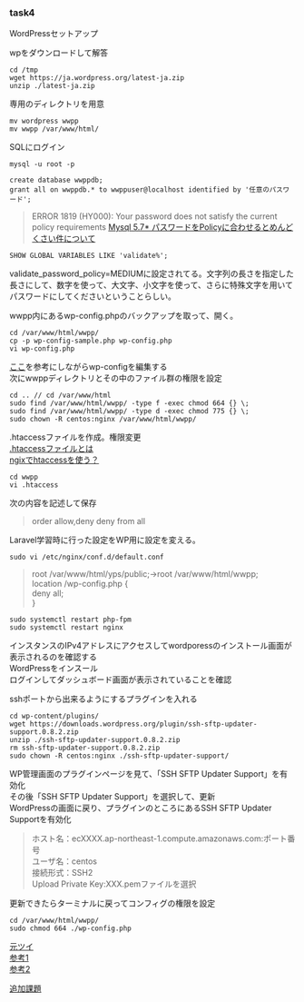 ### task4
WordPressセットアップ

wpをダウンロードして解答
```
cd /tmp
wget https://ja.wordpress.org/latest-ja.zip
unzip ./latest-ja.zip
```
専用のディレクトリを用意
```
mv wordpress wwpp
mv wwpp /var/www/html/
```
SQLにログイン
```
mysql -u root -p
```

```
create database wwppdb;
grant all on wwppdb.* to wwppuser@localhost identified by '任意のパスワード';
```

> ERROR 1819 (HY000): Your password does not satisfy the current policy requirements
[Mysql 5.7* パスワードをPolicyに合わせるとめんどくさい件について](https://qiita.com/keisukeYamagishi/items/d897e5c52fe9fd8d9273)
```
SHOW GLOBAL VARIABLES LIKE 'validate%';
```
validate_password_policy=MEDIUMに設定されてる。文字列の長さを指定した長さにして、数字を使って、大文字、小文字を使って、さらに特殊文字を用いてパスワードにしてくださいということらしい。  
  
wwpp内にあるwp-config.phpのバックアップを取って、開く。
```
cd /var/www/html/wwpp/
cp -p wp-config-sample.php wp-config.php
vi wp-config.php
```
[ここ](https://github.com/yotaro-ok/yps/issues/12#issuecomment-671045833)を参考にしながらwp-configを編集する  
次にwwppディレクトリとその中のファイル群の権限を設定
```
cd .. // cd /var/www/html
sudo find /var/www/html/wwpp/ -type f -exec chmod 664 {} \;
sudo find /var/www/html/wwpp/ -type d -exec chmod 775 {} \;
sudo chown -R centos:nginx /var/www/html/wwpp/
```
.htaccessファイルを作成。権限変更  
[.htaccessファイルとは](https://qiita.com/sunnyG/items/7e5bd6e8dc9b04c9978e)  
[ngixでhtaccessを使う？](https://twitter.com/yotaro__ok/status/1292580923192430593)

```
cd wwpp
vi .htaccess  
```
次の内容を記述して保存
> <files wp-config.php>  
>   order allow,deny  
>   deny from all  
> </files>  

Laravel学習時に行った設定をWP用に設定を変える。
```
sudo vi /etc/nginx/conf.d/default.conf
```
> root /var/www/html/yps/public;→root /var/www/html/wwpp;  
> location /wp-config.php {  
>  deny all;  
> }
```
sudo systemctl restart php-fpm
sudo systemctl restart nginx
```
インスタンスのIPv4アドレスにアクセスしてwordporessのインストール画面が表示されるのを確認する  
WordPressをインスール  
ログインしてダッシュボード画面が表示されていることを確認  

sshポートから出来るようにするプラグインを入れる  

```
cd wp-content/plugins/
wget https://downloads.wordpress.org/plugin/ssh-sftp-updater-support.0.8.2.zip
unzip ./ssh-sftp-updater-support.0.8.2.zip 
rm ssh-sftp-updater-support.0.8.2.zip 
sudo chown -R centos:nginx ./ssh-sftp-updater-support/
```
WP管理画面のプラグインページを見て、「SSH SFTP Updater Support」を有効化  
その後「SSH SFTP Updater Support」を選択して、更新  
WordPressの画面に戻り、プラグインのところにあるSSH SFTP Updater Supportを有効化  

> ホスト名：ecXXXX.ap-northeast-1.compute.amazonaws.com:ポート番号  
> ユーザ名：centos  
> 接続形式：SSH2  
> Upload Private Key:XXX.pemファイルを選択  

更新できたらターミナルに戻ってコンフィグの権限を設定  

```
cd /var/www/html/wwpp/
sudo chmod 664 ./wp-config.php
```

[元ツイ](https://twitter.com/yotaro__ok/status/1292432592973647872)  
[参考1](https://paca-gatsby.netlify.app/2020-08-09/)  
[参考2](https://yousuke.hatenadiary.com/entry/2020/08/09/230208)

[追加課題](https://twitter.com/yotaro__ok/status/1292586026733428736)

